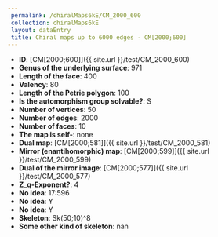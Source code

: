 ```yaml
--- 
 permalink: /chiralMaps6kE/CM_2000_600 
 collection: chiralMaps6kE
 layout: dataEntry
 title: Chiral maps up to 6000 edges - CM[2000;600]
---
```


- **ID**: [CM[2000;600]]({{ site.url }}/test/CM_2000_600)
- **Genus of the underlying surface**: 971
- **Length of the face**: 400
- **Valency**: 80
- **Length of the Petrie polygon**: 100
- **Is the automorphism group solvable?**: S
- **Number of vertices**: 50
- **Number of edges**: 2000
- **Number of faces**: 10
- **The map is self-**: none
- **Dual map**: [CM[2000;581]]({{ site.url }}/test/CM_2000_581)
- **Mirror (enantihomorphic) map**: [CM[2000;599]]({{ site.url }}/test/CM_2000_599)
- **Dual of the mirror image**: [CM[2000;577]]({{ site.url }}/test/CM_2000_577)
- **Z_q-Exponent?**: 4
- **No idea**:  17:596
- **No idea**: Y
- **No idea**: Y
- **Skeleton**: Sk(50;10)^8
- **Some other kind of skeleton**: nan
